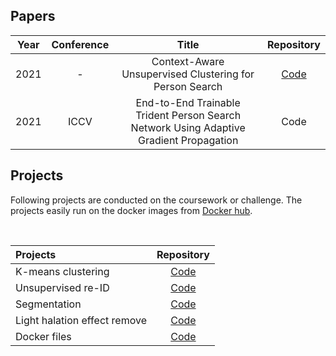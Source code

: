 <!-- ![header](https://capsule-render.vercel.app/api?type=wave&color=1E90FF&height=250&section=header&text=Kuhyeun%20Ko&fontAlign=50&fontAlignY=45&fontSize=50&fontColor=FFFFFF) -->


## Papers
| **Year** | **Conference** | **Title** | **Repository** |
|:---:|:---:|:---:|:---:|
|2021 | -|Context-Aware Unsupervised Clustering for Person Search                               |[Code](https://github.com/VIP-Lab-UNIST/CUCPS_public)       |
|2021 | ICCV|End-to-End Trainable Trident Person Search Network Using Adaptive Gradient Propagation|Code  |

## Projects
Following projects are conducted on the coursework or challenge. The projects easily run on the docker images from [Docker hub](https://hub.docker.com/u/khko).

<br/>
<center>

| **Projects**                  | **Repository**  |
|:---|:---:|
| K-means clustering            |  [Code](https://github.com/kuhyeun-ko/k-means-clustering)       |
| Unsupervised re-ID            |  [Code](https://github.com/kuhyeun-ko/bottom_up_reid)           |
| Segmentation                  |  [Code](https://github.com/kuhyeun-ko/segmentation)             |
| Light halation effect remove  |  [Code](https://github.com/VIP-Lab-UNIST/Dacon_LGAI)            |
| Docker files                  |  [Code](https://github.com/VIP-Lab-UNIST/docker-deep-learning)  |